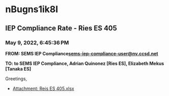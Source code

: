 # nBugns1ik8I
## IEP Compliance Rate - Ries ES 405
### May 9, 2022, 6:45:36 PM
**FROM: SEMS IEP Compliance<sems-iep-compliance-user@nv.ccsd.net>**

**TO: to SEMS IEP Compliance, Adrian Quinonez [Ries ES], Elizabeth Mekus [Tanaka ES]**


Greetings,  





* [Attachment: Reis ES 405.xlsx](nBugns1ik8I-attachment-1.xlsx)
